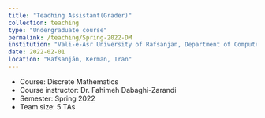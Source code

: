 ```yaml
---
title: "Teaching Assistant(Grader)"
collection: teaching
type: "Undergraduate course"
permalink: /teaching/Spring-2022-DM
institution: "Vali-e-Asr University of Rafsanjan, Department of Computer Engineering"
date: 2022-02-01
location: "Rafsanjān, Kerman, Iran"
---
```


- Course: Discrete Mathematics
- Course instructor: Dr. Fahimeh Dabaghi-Zarandi
- Semester: Spring 2022
- Team size: 5 TAs

